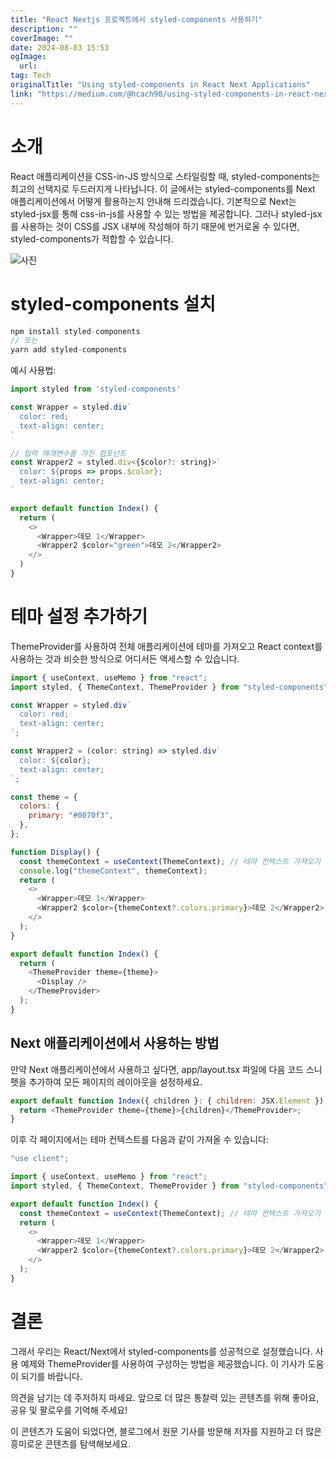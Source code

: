 ```yaml
---
title: "React Nextjs 프로젝트에서 styled-components 사용하기"
description: ""
coverImage: ""
date: 2024-08-03 15:53
ogImage: 
  url: 
tag: Tech
originalTitle: "Using styled-components in React Next Applications"
link: "https://medium.com/@hcach90/using-styled-components-in-react-next-applications-acde9d6eeef6"
---
```




# 소개

React 애플리케이션을 CSS-in-JS 방식으로 스타일링할 때, styled-components는 최고의 선택지로 두드러지게 나타납니다. 이 글에서는 styled-components를 Next 애플리케이션에서 어떻게 활용하는지 안내해 드리겠습니다. 기본적으로 Next는 styled-jsx를 통해 css-in-js를 사용할 수 있는 방법을 제공합니다. 그러나 styled-jsx를 사용하는 것이 CSS를 JSX 내부에 작성해야 하기 때문에 번거로울 수 있다면, styled-components가 적합할 수 있습니다.

![사진](/assets/img/Using-styled-components-in-React-Next-Applications_0.png)

# styled-components 설치

<div class="content-ad"></div>

```js
npm install styled-components
// 또는
yarn add styled-components
```

예시 사용법:

```js
import styled from 'styled-components'

const Wrapper = styled.div`
  color: red;
  text-align: center;
`

// 입력 매개변수를 가진 컴포넌트
const Wrapper2 = styled.div<{$color?: string}>`
  color: ${props => props.$color};
  text-align: center;
`

export default function Index() {
  return (
    <>
      <Wrapper>데모 1</Wrapper>
      <Wrapper2 $color="green">데모 2</Wrapper2>
    </>
  )
}
```

# 테마 설정 추가하기

<div class="content-ad"></div>

ThemeProvider를 사용하여 전체 애플리케이션에 테마를 가져오고 React context를 사용하는 것과 비슷한 방식으로 어디서든 액세스할 수 있습니다.

```js
import { useContext, useMemo } from "react";
import styled, { ThemeContext, ThemeProvider } from "styled-components";

const Wrapper = styled.div`
  color: red;
  text-align: center;
`;

const Wrapper2 = (color: string) => styled.div`
  color: ${color};
  text-align: center;
`;

const theme = {
  colors: {
    primary: "#0070f3",
  },
};

function Display() {
  const themeContext = useContext(ThemeContext); // 테마 컨텍스트 가져오기
  console.log("themeContext", themeContext);
  return (
    <>
      <Wrapper>데모 1</Wrapper>
      <Wrapper2 $color={themeContext?.colors.primary}>데모 2</Wrapper2>
    </>
  );
}

export default function Index() {
  return (
    <ThemeProvider theme={theme}>
      <Display />
    </ThemeProvider>
  );
}
```

## Next 애플리케이션에서 사용하는 방법

만약 Next 애플리케이션에서 사용하고 싶다면, app/layout.tsx 파일에 다음 코드 스니펫을 추가하여 모든 페이지의 레이아웃을 설정하세요.

<div class="content-ad"></div>

```js
export default function Index({ children }: { children: JSX.Element }) {
  return <ThemeProvider theme={theme}>{children}</ThemeProvider>;
}
```

이후 각 페이지에서는 테마 컨텍스트를 다음과 같이 가져올 수 있습니다:

```js
"use client";

import { useContext, useMemo } from "react";
import styled, { ThemeContext, ThemeProvider } from "styled-components";

export default function Index() {
  const themeContext = useContext(ThemeContext); // 테마 컨텍스트 가져오기
  return (
    <>
      <Wrapper>데모 1</Wrapper>
      <Wrapper2 $color={themeContext?.colors.primary}>데모 2</Wrapper2>
    </>
  );
}
```

# 결론

<div class="content-ad"></div>

그래서 우리는 React/Next에서 styled-components를 성공적으로 설정했습니다. 사용 예제와 ThemeProvider를 사용하여 구성하는 방법을 제공했습니다. 이 기사가 도움이 되기를 바랍니다.

의견을 남기는 데 주저하지 마세요. 앞으로 더 많은 통찰력 있는 콘텐츠를 위해 좋아요, 공유 및 팔로우를 기억해 주세요!

이 콘텐츠가 도움이 되었다면, 블로그에서 원문 기사를 방문해 저자를 지원하고 더 많은 흥미로운 콘텐츠를 탐색해보세요.
